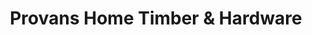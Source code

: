---
title: "Provans Home Timber & Hardware"
url: /clifton-hill/provans-home-timber-and-hardware/
shop: doityourself
---